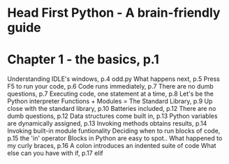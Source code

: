 # Head First Python - A brain-friendly guide


# Chapter 1 - the basics, p.1

Understanding IDLE's windows, p.4
    odd.py
What happens next, p.5
Press F5 to run your code, p.6
Code runs immediately, p.7
There are no dumb questions, p.7
Executing code, one statement at a time, p.8
    Let's be the Python interpreter
Functions + Modules = The Standard Library, p.9
Up close with the standard library, p.10
Batteries included, p.12
There are no dumb questions, p.12
Data structures come built in, p.13
Python variables are dynamically assigned, p.13
Invoking methods obtains results, p.14
    Invoking built-in module funtionality
Deciding when to run blocks of code, p.15
    the 'in' operator
    Blocks in Python are easy to spot..
What happened to my curly braces, p.16
    A colon introduces an indented suite of code
What else can you have with if, p.17
    elif
